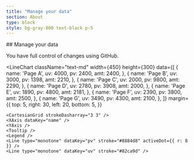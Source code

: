 ```yaml
---
title: "Manage your data"
section: About
type: block
style: bg-gray-800 text-black p-5
---
```



<div className="flex">
  <div className="w-1/2 p-4 text-gray-200">
## <span className="text-white">Manage your data</span>

You have full control of changes using GitHub.
  </div>
  <div className="w-1/2 p-4 text-white">
  
  <LineChart className="text-md"
    width={450}
    height={300}
    data={[
      { name: 'Page A', uv: 4000, pv: 2400, amt: 2400, },
      { name: 'Page B', uv: 3000, pv: 1398, amt: 2210, },
      { name: 'Page C', uv: 2000, pv: 9800, amt: 2290, },
      { name: 'Page D', uv: 2780, pv: 3908, amt: 2000, },
      { name: 'Page E', uv: 1890, pv: 4800, amt: 2181, },
      { name: 'Page F', uv: 2390, pv: 3800, amt: 2500, },
      { name: 'Page G', uv: 3490, pv: 4300, amt: 2100, },
    ]}
    margin={{
      top: 5,
      right: 30,
      left: 20,
      bottom: 5,
    }}
  >
    <CartesianGrid strokeDasharray="3 3" />
    <XAxis dataKey="name" />
    <YAxis />
    <Tooltip />
    <Legend />
    <Line type="monotone" dataKey="pv" stroke="#8884d8" activeDot={{ r: 8 }} />
    <Line type="monotone" dataKey="uv" stroke="#82ca9d" />
  </LineChart>

  </div>
</div>

